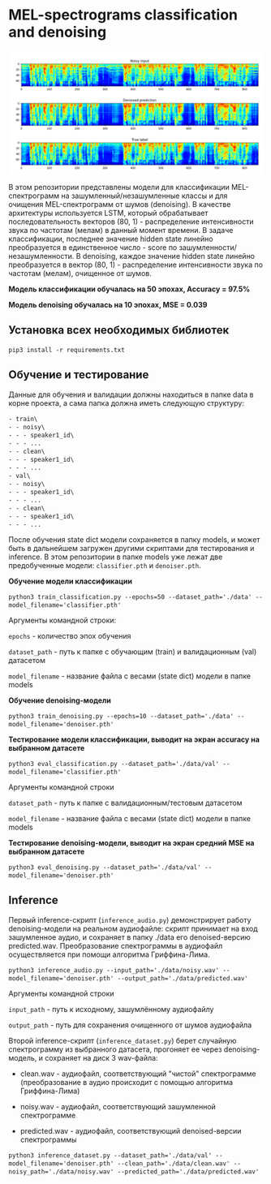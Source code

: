 # MEL-spectrograms classification and denoising

![Demo](https://github.com/den250400/goznak_ml/blob/main/denoising_demo.png "Demo")

В этом репозитории представлены модели для классификации MEL-спектрограмм на зашумленный/незашумленные классы и для очищения MEL-спектрограмм от шумов (denoising). В качестве архитектуры используется LSTM, который обрабатывает последовательность векторов (80, 1) - распределение интенсивности звука по частотам (мелам) в данный момент времени. В задаче классификации, последнее значение hidden state линейно преобразуется в единственное число - score по зашумленности/незашумленности. В denoising, каждое значение hidden state линейно преобразуется в вектор (80, 1) - распределение интенсивности звука по частотам (мелам), очищенное от шумов.

__Модель классификации обучалась на 50 эпохах, Accuracy = 97.5%__

__Модель denoising обучалась на 10 эпохах, MSE = 0.039__

## Установка всех необходимых библиотек
```
pip3 install -r requirements.txt
```

## Обучение и тестирование
Данные для обучения и валидации должны находиться в папке data в корне проекта, а сама папка должна иметь следующую структуру:

```
- train\
- - noisy\
- - - speaker1_id\
- - - ...
- - clean\
- - - speaker1_id\
- - - ...
- val\
- - noisy\
- - - speaker1_id\
- - - ...
- - clean\
- - - speaker1_id\
- - - ...
```

После обучения state dict модели сохраняется в папку models, и может быть в дальнейшем загружен другими скриптами для тестирования и inference. В этом репозитории в папке models уже лежат две предобученные модели: ```classifier.pth``` и ```denoiser.pth```.

__Обучение модели классификации__
```
python3 train_classification.py --epochs=50 --dataset_path='./data' --model_filename='classifier.pth'
```
Аргументы командной строки:

```epochs``` - количество эпох обучения

```dataset_path``` - путь к папке с обучающим (train) и валидационным (val) датасетом

```model_filename``` - название файла с весами (state dict) модели в папке models

__Обучение denoising-модели__
```
python3 train_denoising.py --epochs=10 --dataset_path='./data' --model_filename='denoiser.pth'
```
__Тестирование модели классификации, выводит на экран accuracy на выбранном датасете__
```
python3 eval_classification.py --dataset_path='./data/val' --model_filename='classifier.pth'
```
Аргументы командной строки

```dataset_path``` - путь к папке с валидационным/тестовым датасетом

```model_filename``` - название файла с весами (state dict) модели в папке models

__Тестирование denoising-модели, выводит на экран средний MSE на выбранном датасете__
```
python3 eval_denoising.py --dataset_path='./data/val' --model_filename='denoiser.pth'
```
## Inference
Первый inference-скрипт (```inference_audio.py```) демонстрирует работу denoising-модели на реальном аудиофайле: скрипт принимает на вход зашумленное аудио, и сохраняет в папку ./data его denoised-версию predicted.wav. Преобразование спектрограммы в аудиофайл осуществляется при помощи алгоритма Гриффина-Лима.
```
python3 inference_audio.py --input_path='./data/noisy.wav' --model_filename='denoiser.pth' --output_path='./data/predicted.wav'
```
Аргументы командной строки

```input_path``` - путь к исходному, зашумлённому аудиофайлу

```output_path``` - путь для сохранения очищенного от шумов аудиофайла


Второй inference-скрипт (```inference_dataset.py```) берет случайную спектрограмму из выбранного датасета, прогоняет ее через denoising-модель, и сохраняет на диск 3 wav-файла:

* clean.wav - аудиофайл, соответствующий "чистой" спектрограмме (преобразование в аудио происходит с помощью алгоритма Гриффина-Лима)

* noisy.wav - аудиофайл, соответствующий зашумленной спектрограмме

* predicted.wav - аудиофайл, соответствующий denoised-версии спектрограммы

```
python3 inference_dataset.py --dataset_path='./data/val' --model_filename='denoiser.pth' --clean_path='./data/clean.wav' --noisy_path='./data/noisy.wav' --predicted_path='./data/predicted.wav'
```
